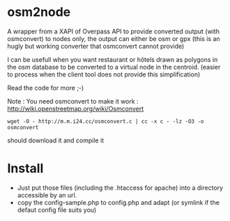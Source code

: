 osm2node
========
A wrapper from a XAPI of Overpass API to provide converted output (with osmconvert) to nodes only, the output can either be osm or gpx 
(this is an hugly but working converter that osmconvert cannot provide)

I can be usefull when you want restaurant or hôtels drawn as polygons in the osm database to be converted to a virtual node in the centroid.
(easier to process when the client tool does not provide this simplification)

Read the code for more ;-)

Note : You need osmconvert to make it work : http://wiki.openstreetmap.org/wiki/Osmconvert

``
wget -O - http://m.m.i24.cc/osmconvert.c | cc -x c - -lz -O3 -o osmconvert
``

should download it and compile it

Install
=======
* Just put those files (including the .htaccess for apache) into a directory accessible by an url.
* copy the config-sample.php to config.php and adapt (or symlink if the defaut config file suits you)

